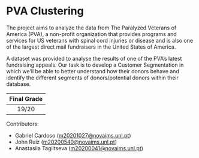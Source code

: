 # PVA Clustering

The project aims to analyze the data from The Paralyzed Veterans of America (PVA), a non-profit organization that provides programs and services for US veterans with spinal cord injuries or disease and is also one of the largest direct mail fundraisers in the United States of America.

A dataset was provided to analyse the results of one of the PVA’s latest fundraising appeals. Our task is to develop a Customer Segmentation in which we’ll be able to better understand how their donors behave and identify the different segments of donors/potential donors within their database.

| Final Grade           |
|:---------------------:|
| 19/20                 |

Contributors:
- Gabriel Cardoso (m20201027@novaims.unl.pt)
- John Ruiz (m20200540@novaims.unl.pt)
- Anastasiia Tagiltseva (m20200041@novaims.unl.pt)
